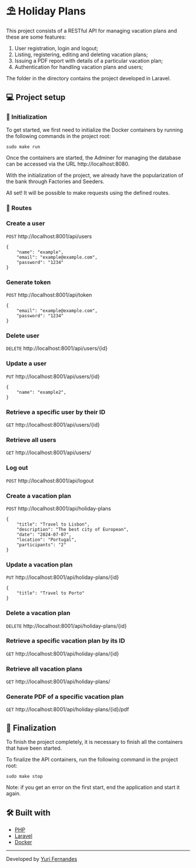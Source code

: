 # ⛱ Holiday Plans

This project consists of a RESTful API for managing vacation plans and these are some features:

1. User registration, login and logout;
2. Listing, registering, editing and deleting vacation plans;
3. Issuing a PDF report with details of a particular vacation plan;
7. Authentication for handling vacation plans and users;

The folder in the directory contains the project developed in Laravel.

## 💻 Project setup

### 🛫 Initialization

To get started, we first need to initialize the Docker containers by running the following commands in the project root:

```
sudo make run
```

Once the containers are started, the Adminer for managing the database can be accessed via the URL http://localhost:8080.

With the initialization of the project, we already have the popularization of the bank through Factories and Seeders.

All set! It will be possible to make requests using the defined routes.

### 📍 Routes

### Create a user

`POST` http://localhost:8001/api/users
```
{
	"name": "example",
	"email": "example@example.com",
	"password": "1234"
}
```

### Generate token

`POST` http://localhost:8001/api/token
```
{
	"email": "example@example.com",
	"password": "1234"
}
```

### Delete user

`DELETE` http://localhost:8001/api/users/{id}

### Update a user

`PUT` http://localhost:8001/api/users/{id}
```
{
	"name": "example2",
}
```
### Retrieve a specific user by their ID

`GET` http://localhost:8001/api/users/{id}

### Retrieve all users

`GET` http://localhost:8001/api/users/

### Log out

`POST` http://localhost:8001/api/logout

### Create a vacation plan

`POST` http://localhost:8001/api/holiday-plans
```
{
	"title": "Travel to Lisbon",
	"description": "The best city of European",
	"date": "2024-07-07",
	"location": "Portugal",
	"participants": "2"
}
```
### Update a vacation plan

`PUT` http://localhost:8001/api/holiday-plans/{id}
```
{
	"title": "Travel to Porto"
}
```
### Delete a vacation plan

`DELETE` http://localhost:8001/api/holiday-plans/{id}

### Retrieve a specific vacation plan by its ID

`GET` http://localhost:8001/api/holiday-plans/{id}

### Retrieve all vacation plans

`GET` http://localhost:8001/api/holiday-plans/

### Generate PDF of a specific vacation plan

`GET` http://localhost:8001/api/holiday-plans/{id}/pdf

## 🔧 Finalization

To finish the project completely, it is necessary to finish all the containers that have been started.

To finalize the API containers, run the following command in the project root:

```
sudo make stop
```

Note: if you get an error on the first start, end the application and start it again.

## 🛠️ Built with

* [PHP](https://www.php.net/)
* [Laravel](https://laravel.com/)
* [Docker](https://www.docker.com/)

---
Developed by [Yuri Fernandes](https://github.com/fernandesyuri16)


